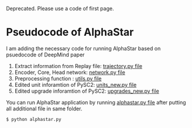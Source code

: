Deprecated. Please use a code of first page. 

# Pseudocode of AlphaStar
I am adding the necessary code for running AlphaStar based on psuedocode of DeepMind paper

1. Extract information from Replay file: [trajectory.py file](https://github.com/kimbring2/AlphaStar_Implementation/blob/master/pseudocode/trajectory.py)
2. Encoder, Core, Head network: [network.py file](https://github.com/kimbring2/AlphaStar_Implementation/blob/master/pseudocode/network.py)
3. Preprocessing function : [utils.py file](https://github.com/kimbring2/AlphaStar_Implementation/blob/master/pseudocode/utils.py)
4. Edited unit inforamtion of PySC2: [units_new.py file](https://github.com/kimbring2/AlphaStar_Implementation/blob/master/pseudocode/units_new.py)
5. Edited upgrade inforamtion of PySC2: [upgrades_new.py file](https://github.com/kimbring2/AlphaStar_Implementation/blob/master/pseudocode/upgrades_new.py)

You can run AlphaStar application by running [alphastar.py file](https://github.com/kimbring2/AlphaStar_Implementation/blob/master/pseudocode/alphastar.py) after putting all additional file in same folder.
```
$ python alphastar.py 
```
